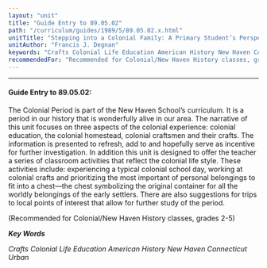 ```yaml
---
layout: "unit"
title: "Guide Entry to 89.05.02"
path: "/curriculum/guides/1989/5/89.05.02.x.html"
unitTitle: "Stepping into a Colonial Family: A Primary Student’s Perspective of Colonial Crafts, Customs and Traditions"
unitAuthor: "Francis J. Degnan"
keywords: "Crafts Colonial Life Education American History New Haven Connecticut Urban"
recommendedFor: "Recommended for Colonial/New Haven History classes, grades 2-5"
---
```

<body>
<hr/>
<h4>
Guide Entry to 89.05.02:
</h4>
The Colonial Period is part of the New Haven School’s curriculum. It is a period in our history that is wonderfully alive in our area. The narrative of this unit focuses on three aspects of the colonial experience: colonial education, the colonial homestead, colonial craftsmen and their crafts. The information is presented to refresh, add to and hopefully serve as incentive for further investigation. In addition this unit is designed to offer the teacher a series of classroom activities that reflect the colonial life style. These activities include: experiencing a typical colonial school day, working at colonial crafts and prioritizing the most important of personal belongings to fit into a chest—the chest symbolizing the original container for all the worldly belongings of the early settlers. There are also suggestions for trips to local points of interest that allow for further study of the period.
<p>
(Recommended for Colonial/New Haven History classes, grades 2-5)
</p>
<p>
<b>
<i>
Key Words
</i>
</b>
<br/>
</p>
<p>
<i>
Crafts Colonial Life Education American History New Haven Connecticut Urban
</i>
</p>
</body>